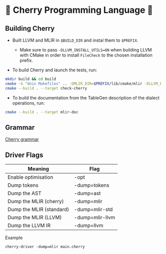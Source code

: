 # 🍒 Cherry Programming Language 🍒

## Building Cherry

- Built LLVM and MLIR in `$BUILD_DIR` and instal them to `$PREFIX`.
  - Make sure to pass `-DLLVM_INSTALL_UTILS=ON` when building LLVM with CMake in order to install `FileCheck` to the chosen installation prefix.

- To build Cherry and launch the tests, run:
```sh
mkdir build && cd build
cmake -G "Unix Makefiles" .. -DMLIR_DIR=$PREFIX/lib/cmake/mlir -DLLVM_EXTERNAL_LIT=$BUILD_DIR/bin/llvm-lit
cmake --build . --target check-cherry
```
- To build the documentation from the TableGen description of the dialect operations, run:
```sh
cmake --build . --target mlir-doc
```

## Grammar
[Cherry grammar](/docs/Grammar.md)

## Driver Flags

Meaning                    |  Flag
|--------------------------|-------------------|
Enable optimisation        | -opt
Dump tokens 			   | -dump=tokens
Dump the AST               | -dump=ast
Dump the MLIR (cherry)     | -dump=mlir
Dump the MLIR (standard)   | -dump=mlir-std
Dump the MLIR (LLVM)       | -dump=mlir-llvm
Dump the LLVM IR           | -dump=llvm

Example
```
cherry-driver -dump=mlir main.cherry
```